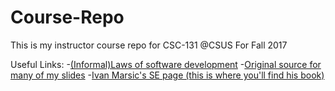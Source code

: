 # Course-Repo
This is my instructor course repo for CSC-131 @CSUS For Fall 2017

Useful Links:
-[(Informal)Laws of software development](https://exceptionnotfound.net/fundamental-laws-of-software-development/)
-[Original source for many of my slides](http://ceit.aut.ac.ir/~91131079/SE2/SE2%20Website/Lecture%20Slides.html)
-[Ivan Marsic's SE page (this is where you'll find his book)](http://www.ece.rutgers.edu/~marsic/books/SE/)
